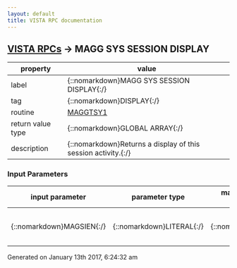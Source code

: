 ```yaml
---
layout: default
title: VISTA RPC documentation
---
```




## [VISTA RPCs](TableOfContent.md) &#8594; MAGG SYS SESSION DISPLAY 

 property | value 
--- | --- 
 label | {::nomarkdown}MAGG SYS SESSION DISPLAY{:/}
 tag | {::nomarkdown}DISPLAY{:/}
 routine | [MAGGTSY1](http://code.osehra.org/dox/Routine_MAGGTSY1_source.html)
 return value type | {::nomarkdown}GLOBAL ARRAY{:/}
 description | {::nomarkdown}Returns a display of this session activity.{:/}

### Input Parameters

| input parameter | parameter type | maximum data length | required | description | 
| --- | --- | --- | --- | --- | 
| {::nomarkdown}MAGSIEN{:/} | {::nomarkdown}LITERAL{:/} | {::nomarkdown}20{:/} | {::nomarkdown}true{:/} | {::nomarkdown}This is the IEN of the Session in file ^MAG(2006.82.{:/} | 




 Generated on January 13th 2017, 6:24:32 am